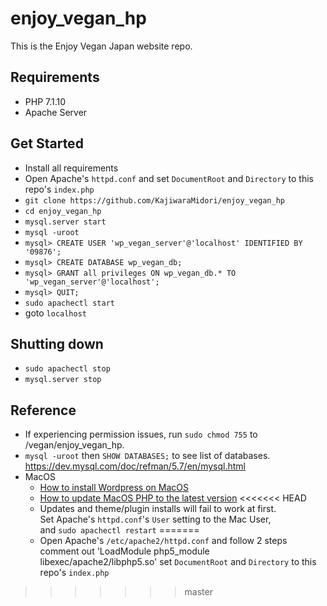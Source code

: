 # enjoy_vegan_hp
This is the Enjoy Vegan Japan website repo.

## Requirements
- PHP 7.1.10
- Apache Server

## Get Started
- Install all requirements
- Open Apache's `httpd.conf` and
  set `DocumentRoot` and `Directory` to this repo's `index.php`
- `git clone https://github.com/KajiwaraMidori/enjoy_vegan_hp`
- `cd enjoy_vegan_hp`
- `mysql.server start`
- `mysql -uroot`
- `mysql> CREATE USER 'wp_vegan_server'@'localhost' IDENTIFIED BY '09876';`
- `mysql> CREATE DATABASE wp_vegan_db;`
- `mysql> GRANT all privileges ON wp_vegan_db.* TO 'wp_vegan_server'@'localhost';`
- `mysql> QUIT;`
- `sudo apachectl start`
- goto `localhost`

## Shutting down
- `sudo apachectl stop`
- `mysql.server stop`

## Reference
- If experiencing permission issues, run `sudo chmod 755` to /vegan/enjoy_vegan_hp.
- `mysql -uroot` then `SHOW DATABASES;` to see list of databases.  
  https://dev.mysql.com/doc/refman/5.7/en/mysql.html
- MacOS
  - [How to install Wordpress on MacOS](https://qiita.com/purio/items/416a6762583c087ece61)    
  - [How to update MacOS PHP to the latest version](https://php-osx.liip.ch/)
<<<<<<< HEAD
  - Updates and theme/plugin installs will fail to work at first.  
    Set Apache's `httpd.conf`'s `User` setting to the Mac User,  
    and `sudo apachectl restart`
=======
  - Open Apache's `/etc/apache2/httpd.conf` and follow 2 steps
    comment out 'LoadModule php5_module libexec/apache2/libphp5.so'
    set `DocumentRoot` and `Directory` to this repo's `index.php`

>>>>>>> master
